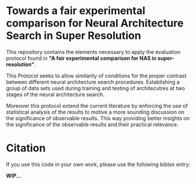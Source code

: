 # Towards a fair experimental comparison for Neural Architecture Search in Super Resolution

This repository contains the elements necessary to apply the evaluation protocol found in **"A fair experimental comparison for NAS in super-resolution"**.

This Protocol seeks to allow similarity of conditions for the proper contrast between different neural architecture search procedures. Establishing a group of data sets used during training and testing of architecutres at two stages of the neural architecture search.

Moreover this protocol extend the current literature by enforcing the use of statistical analysis of the results to motive a more sounding discussion on the significance of observable results. This way providing better insights on the significance of the observable results and their practical relevance.

# Citation

If you use this code in your own work, please use the following bibtex entry:

**WIP...**
